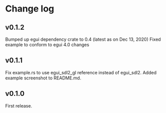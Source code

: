 # Change log

## v0.1.2
Bumped up egui dependency crate to 0.4 (latest as on Dec 13, 2020)
Fixed example to conform to egui 4.0 changes

## v0.1.1
Fix example.rs to use egui_sdl2_gl reference instead of egui_sdl2.
Added example screenshot to README.md.

## v0.1.0
First release.